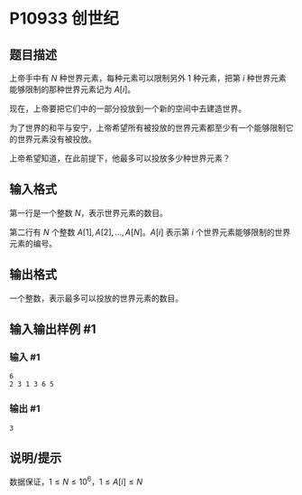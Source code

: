 # P10933 创世纪

## 题目描述

上帝手中有 $N$ 种世界元素，每种元素可以限制另外 $1$ 种元素，把第 $i$ 种世界元素能够限制的那种世界元素记为 $A[i]$。

现在，上帝要把它们中的一部分投放到一个新的空间中去建造世界。

为了世界的和平与安宁，上帝希望所有被投放的世界元素都至少有一个能够限制它的世界元素没有被投放。

上帝希望知道，在此前提下，他最多可以投放多少种世界元素？

## 输入格式

第一行是一个整数 $N$，表示世界元素的数目。

第二行有 $N$ 个整数 $A[1], A[2], \dots, A[N]$。$A[i]$ 表示第 $i$ 个世界元素能够限制的世界元素的编号。

## 输出格式

一个整数，表示最多可以投放的世界元素的数目。

## 输入输出样例 #1

### 输入 #1

```
6
2 3 1 3 6 5
```

### 输出 #1

```
3
```

## 说明/提示

数据保证，$1\le N \le 10^6$，$1 \le A[i] \le N$